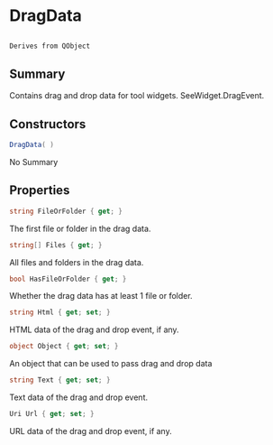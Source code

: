 # DragData

## 
```c#
Derives from QObject
```

## Summary

Contains drag and drop data for tool widgets. SeeWidget.DragEvent.
## Constructors

```c#
DragData( ) 
```
No Summary
## Properties

```c#
string FileOrFolder { get; } 
```
The first file or folder in the drag data.
```c#
string[] Files { get; } 
```
All files and folders in the drag data.
```c#
bool HasFileOrFolder { get; } 
```
Whether the drag data has at least 1 file or folder.
```c#
string Html { get; set; } 
```
HTML data of the drag and drop event, if any.
```c#
object Object { get; set; } 
```
An object that can be used to pass drag and drop data
```c#
string Text { get; set; } 
```
Text data of the drag and drop event.
```c#
Uri Url { get; set; } 
```
URL data of the drag and drop event, if any.
